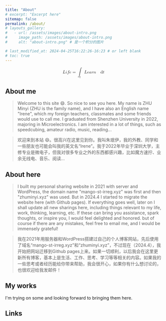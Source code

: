 ```yaml
---
title: "About"
# excerpt: "Excerpt here"
sitemap: false 
permalink: /about/
# layouts_gallery:
#   - url: /assets/images/about-intro.png
#     image_path: /assets/images/about-intro.png
#     alt: "about-intro.png" # 是一个积分的图片

# last_modified_at: 2024-04-25T16:22:26-16:23 # or left blank
# toc: true
---
```


<math xmlns="http://www.w3.org/1998/Math/MathML" display="block"><mi>L</mi><mi>i</mi><mi>f</mi><mi>e</mi><mo>=</mo><msub><mo data-mjx-texclass="OP">∫</mo><mrow><mi>t</mi></mrow></msub><mi>L</mi><mi>e</mi><mi>a</mi><mi>r</mi><mi>n</mi><mstyle scriptlevel="0"><mspace width="1em"></mspace></mstyle><mrow><mi mathvariant="normal">d</mi></mrow><mi>t</mi></math>

## About me

> Welcome to this site :smile:. So nice to see you here. My name is ZHU Minyi (ZHU is the family name), and I have also an English name "Irene", which my foreign teachers, classmates and some friends would use to call me. I graduated from Shenzhen University in 2022, majoring in Microelectronics. I am interested in a lot of things, such as speedcubing, amateur radio, music, reading...

> 欢迎来到本站 :smile:。很高兴在这里见到你。我叫朱珉伊，我的外教、同学和一些朋友也可能会叫我的英文名“Irene”。我于2022年毕业于深圳大学，主修专业是微电子，但我对很多专业之外的东西都感兴趣，比如魔方速拧、业余无线电、音乐、阅读...

## About here

> I built my personal sharing website in 2021 with server and WordPress, the domain name "mango-st-irreg.xyz" was first and then "zhuminyi.xyz" was used. But in 2024.4 I started to migrate the website here (with Github pages). If everything goes well, later on I shall update all new sharings here, including things relevant to my life, work, thinking, learning, etc. If these can bring you assistance, spark thoughts, or inspire you, I would feel delighted and honored. but of course if there are any mistakes, feel free to email me, and I would be immensely grateful!

> 我在2021年用服务器和WordPress搭建过自己的个人博客网站，先后使用了域名“mango-st-irreg.xyz”和“zhuminyi.xyz”，不过现在（2024.4），我开始把网站迁移到Github pages上来。如果一切顺利，以后我会在这里更新所有博客，基本上是生活、工作、思考、学习等等相关的内容。如果我的一些思考或者经历能给你带来帮助，我会很开心，如果你有什么想讨论的，也很欢迎给我发邮件！

## My works

I'm trying on some and looking forward to bringing them here.

## Links

<!-- 
## Credits
The website you're now viewing was initially forked from Minimal Mistakes, which is a great Jekyll theme, huge thanks to the creators.
 -->